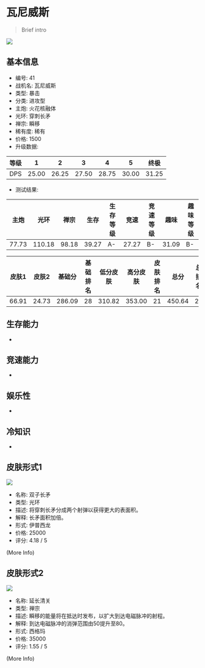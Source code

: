 # 瓦尼威斯

> Brief intro

<img src="/ships/ship_41.png" style={{zoom:1}}/>

## 基本信息

- 编号: 41
- 战机名: 瓦尼威斯
- 类型: 暴击
- 分类: 进攻型
- 主炮: 火花核融体
- 光环: 穿刺长矛
- 禅宗: 瞬移
- 稀有度: 稀有
- 价格: 1500
- 升级数据: 

| 等级 | 1 | 2 | 3 | 4 | 5 | 终极 |
|--|--|--|--|--|--|--|
| DPS | 25.00 | 26.25 | 27.50 | 28.75 | 30.00 | 31.25 |

- 测试结果: 

| 主炮 | 光环 | 禅宗 | 生存 | 生存等级 | 竞速 | 竞速等级 | 趣味 | 趣味等级 |
|--|--|--|--|--|--|--|--|--|
| 77.73 | 110.18 | 98.18 | 39.27 | A- | 27.27 | B- | 31.09 | B- |

| 皮肤1 | 皮肤2 | 基础分 | 基础排名 | 低分皮肤 | 高分皮肤 | 皮肤排名 | 总分 | 总排名 |
|--|--|--|--|--|--|--|--|--|
| 66.91 | 24.73 | 286.09 | 28 | 310.82 | 353.00 | 21 | 450.64 | 27 |

## 生存能力

-

## 竞速能力

-

## 娱乐性

-

## 冷知识

-

## 皮肤形式1

<img src="/ships/ship_41_apex_1.png" style={{zoom:1}}/>

- 名称: 双子长矛
- 类型: 光环
- 描述: 将穿刺长矛分成两个射弹以获得更大的表面积。
- 解释: 长矛面积加倍。
- 形式: 伊普西龙
- 价格: 25000
- 评分: 4.18 / 5

(More Info)

## 皮肤形式2

<img src="/ships/ship_41_apex_2.png" style={{zoom:1}}/>

- 名称: 延长清关
- 类型: 禅宗
- 描述: 瞬移的能量将在抵达时发布，以扩大到达电磁脉冲的射程。
- 解释: 到达电磁脉冲的消弹范围由50提升至80。
- 形式: 西格玛
- 价格: 35000
- 评分: 1.55 / 5

(More Info)
